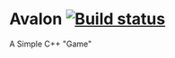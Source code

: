 # Avalon [![Build status](https://ci.appveyor.com/api/projects/status/o2ihdrblhwiyx583/branch/dev?svg=true)](https://ci.appveyor.com/project/WoozChucky/avalon/branch/dev)
A Simple C++ "Game"